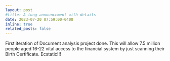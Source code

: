 ```yaml
---
layout: post
#title: A long announcement with details
date: 2023-07-20 07:59:00-0400
inline: true
related_posts: false
---
```


First iteration of Document analysis project done. This will allow 7.5 million people aged 16-22 vital access to the financial system by just scanning their Birth Certificate. Ecstatic!!! 